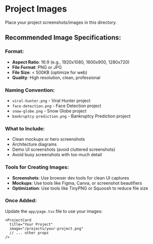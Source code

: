 # Project Images

Place your project screenshots/images in this directory.

## Recommended Image Specifications:

### Format:
- **Aspect Ratio**: 16:9 (e.g., 1920x1080, 1600x900, 1280x720)
- **File Format**: PNG or JPG
- **File Size**: < 500KB (optimize for web)
- **Quality**: High resolution, clean, professional

### Naming Convention:
- `viral-hunter.png` - Viral Hunter project
- `face-detection.png` - Face Detection project
- `snow-globe.png` - Snow Globe project
- `bankruptcy-prediction.png` - Bankruptcy Prediction project

### What to Include:
- Clean mockups or hero screenshots
- Architecture diagrams
- Demo UI screenshots (avoid cluttered screenshots)
- Avoid busy screenshots with too much detail

### Tools for Creating Images:
- **Screenshots**: Use browser dev tools for clean UI captures
- **Mockups**: Use tools like Figma, Canva, or screenshot beautifiers
- **Optimization**: Use tools like TinyPNG or Squoosh to reduce file size

### Once Added:
Update the `app/page.tsx` file to use your images:

```tsx
<ProjectCard
  title="Your Project"
  image="/projects/your-project.png"
  // ... other props
/>
```
